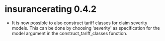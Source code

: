 # insurancerating 0.4.2

* It is now possible to also construct tariff classes for claim severity models. This can be done by choosing 'severity' as specification for the model argument in the construct_tariff_classes function. 

